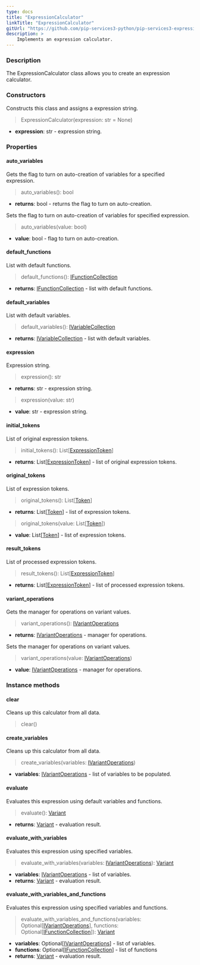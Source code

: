 ```yaml
---
type: docs
title: "ExpressionCalculator"
linkTitle: "ExpressionCalculator"
gitUrl: "https://github.com/pip-services3-python/pip-services3-expressions-python"
description: > 
    Implements an expression calculator.
---
```


### Description
The ExpressionCalculator class allows you to create an expression calculator.

### Constructors
Constructs this class and assigns a expression string.

> ExpressionCalculator(expression: str = None)

- **expression**: str - expression string.


### Properties

#### auto_variables
Gets the flag to turn on auto-creation of variables for a specified expression.

> auto_variables(): bool

- **returns**: bool - returns the flag to turn on auto-creation.

Sets the flag to turn on auto-creation of variables for specified expression.

> auto_variables(value: bool)

- **value**: bool - flag to turn on auto-creation.

#### default_functions
List with default functions.

> default_functions(): [IFunctionCollection](../functions/ifunction_collection)

- **returns**: [IFunctionCollection](../functions/ifunction_collection) - list with default functions.

#### default_variables
List with default variables.
> default_variables(): [IVariableCollection](../variables/ivariable_collection)

- **returns**: [IVariableCollection](../variables/ivariable_collection) - list with default variables.

#### expression
Expression string.

> expression(): str

- **returns**: str - expression string.

> expression(value: str)

- **value**: str - expression string.

#### initial_tokens
List of original expression tokens.
> initial_tokens(): List[[ExpressionToken](../parsers/expression_token)]

- **returns**: List[[ExpressionToken](../parsers/expression_token)] - list of original expression tokens.

#### original_tokens
List of expression tokens.

> original_tokens(): List[[Token](../../tokenizers/token)]

- **returns**: List[[Token](../../tokenizers/token)] - list of expression tokens.

> original_tokens(value: List[[Token](../../tokenizers/token)])

- **value**: List[[Token](../../tokenizers/token)] - list of expression tokens.


#### result_tokens
List of processed expression tokens.
> result_tokens(): List[[ExpressionToken](../parsers/expression_token)]

- **returns**: List[[ExpressionToken](../parsers/expression_token)] - list of processed expression tokens.

#### variant_operations
Gets the manager for operations on variant values.

> variant_operations(): [IVariantOperations](../../variants/ivariant_operations)

- **returns**: [IVariantOperations](../../variants/ivariant_operations) - manager for operations.

Sets the manager for operations on variant values.

> variant_operations(value: [IVariantOperations](../../variants/ivariant_operations))

- **value**: [IVariantOperations](../../variants/ivariant_operations) - manager for operations.


### Instance methods

#### clear
Cleans up this calculator from all data.
> clear()


#### create_variables
Cleans up this calculator from all data.
> create_variables(variables: [IVariantOperations](../../variants/ivariant_operations)) 

- **variables**: [IVariantOperations](../../variants/ivariant_operations) - list of variables to be populated.

#### evaluate
Evaluates this expression using default variables and functions.

> evaluate(): [Variant](../../variants/variant)

- **returns**: [Variant](../../variants/variant) - evaluation result.

#### evaluate_with_variables
Evaluates this expression using specified variables.

> evaluate_with_variables(variables: [IVariantOperations](../../variants/ivariant_operations)): [Variant](../../variants/variant)

- **variables**: [IVariantOperations](../../variants/ivariant_operations) - list of variables.
- **returns**: [Variant](../../variants/variant) - evaluation result.

#### evaluate_with_variables_and_functions
Evaluates this expression using specified variables and functions.

> evaluate_with_variables_and_functions(variables: Optional[[IVariantOperations](../../variants/ivariant_operations)], functions: Optional[[IFunctionCollection](../functions/ifunction_collection)]): [Variant](../../variants/variant)

- **variables**: Optional[[IVariantOperations](../../variants/ivariant_operations)] - list of variables.
- **functions**: Optional[[IFunctionCollection](../functions/ifunction_collection)] - list of functions
- **returns**: [Variant](../../variants/variant) - evaluation result.
